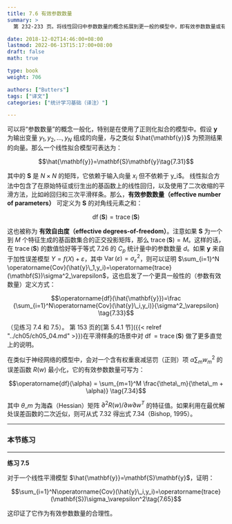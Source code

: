 ```yaml
---
title: 7.6 有效参数数量
summary: >
  第 232-233 页。将线性回归中参数数量的概念拓展到更一般的模型中，即有效参数数量或有效自由度。

date: 2018-12-02T14:46:00+08:00
lastmod: 2022-06-13T15:17:00+08:00
draft: false
math: true

type: book
weight: 706

authors: ["Butters"]
tags: ["译文"]
categories: ["统计学习基础（译注）"]

---
```


可以将“参数数量”的概念一般化，特别是在使用了正则化拟合的模型中。假设 $\mathbf{y}$ 为输出变量 $y_1,y_2,\dots,y_N$ 组成的向量，与之类似 $\hat{\mathbf{y}}$ 为预测结果的向量。那么一个线性拟合模型可表达为：

$$\hat{\mathbf{y}}=\mathbf{S}\mathbf{y}\tag{7.31}$$

其中的 $\mathbf{S}$ 是 $N \times N$ 的矩阵，它依赖于输入向量 $x_i$ 但不依赖于 y_i$。
线性拟合方法中包含了在原始特征或衍生出的基函数上的线性回归，以及使用了二次收缩的平滑方法，比如岭回归和三次平滑样条。那么，**有效参数数量（effective number of parameters）** 可定义为 $\mathbf{S}$ 的对角线元素之和：

$$\operatorname{df}(\mathbf{S})=\operatorname{trace}(\mathbf{S})\tag{7.32}$$

这也被称为 **有效自由度（effective degrees-of-freedom）**。注意如果 $\mathbf{S}$ 为一个到 $M$ 个特征生成的基函数集合的正交投影矩阵，那么 $\operatorname{trace}(\mathbf{S})=M$。这样的话，在 $\operatorname{trace}(\mathbf{S})$ 的数值恰好等于等式 7.26 的 $C_p$ 统计量中的参数数量 $d$。如果 $\mathbf{y}$ 来自于加性误差模型 $Y=f(X)+\varepsilon$，其中 $\operatorname{Var}(\varepsilon)=\sigma^2_\varepsilon$，则可以证明 $\sum_{i=1}^N \operatorname{Cov}(\hat{y}\_1,y_i)=\operatorname{trace}(\mathbf{S})\sigma^2_\varepsilon$，这也启发了一个更具一般性的（参数有效数量）定义方式：

$$\operatorname{df}(\hat{\mathbf{y}})=\frac
{\sum_{i=1}^N\operatorname{Cov}(\hat{y}\_i,y_i)}{\sigma^2_\varepsilon}
\tag{7.33}$$

（见练习 7.4 和 7.5）。
第 153 页的[第 5.4.1 节]({{< relref "../ch05/ch05_04.md" >}})在平滑样条的场景中对 $\operatorname{df} = \operatorname{trace}(\mathbf{S})$ 做了更多直觉上的说明。

在类似于神经网络的模型中，会对一个含有权重衰减惩罚（正则）项 $\alpha\sum_m w_m^2$ 的误差函数 $R(w)$ 最小化，它的有效参数数量可写为：

$$\operatorname{df}(\alpha) = \sum_{m=1}^M
\frac{\theta\_m}{\theta\_m + \alpha)} \tag{7.34}$$

其中 $\theta\_m$ 为海森（Hessian）矩阵 $\partial^2 R(w) / \partial w \partial w^T$ 的特征值。如果利用在最优解处误差函数的二次近似，则可从式 7.32 得出式 7.34（Bishop, 1995）。

----------
### 本节练习
----------

**练习 7.5**

对于一个线性平滑模型 $\hat{\mathbf{y}}=\mathbf{S}\mathbf{y}$，证明：

$$\sum_{i=1}^N\operatorname{Cov}(\hat{y}\_i,y_i)=\operatorname{trace}(\mathbf{S})\sigma_\varepsilon^2\tag{7.65}$$

这印证了它作为有效参数数量的合理性。